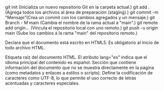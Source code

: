 git init (Inicializa un nuevo repositorio Git en la carpeta actual.) git add . (Agrega todos los archivos al área de preparación (staging).) git commit \-m "Mensaje"(Crea un commit con los cambios agregados y un mensaje.) git Branch \- M main (Cambia el nombre de la rama actual a "main".) git remote add origin… (Vincula el repositorio local con uno remoto.) git push \-u origin main (Sube los cambios a la rama "main" del repositorio remoto.)

<!DOCTYPE html>
Declara que el documento está escrito en HTML5. Es obligatorio al inicio de todo archivo HTML.

<html lang="es">
Etiqueta raíz del documento HTML. El atributo lang="es" indica que el idioma principal del contenido es español.

<head>
Sección que contiene información del documento que no se muestra directamente en la página (como metadatos y enlaces a estilos o scripts).

<meta charset="UTF-8">
Define la codificación de caracteres como UTF-8, lo que permite el uso correcto de letras acentuadas y caracteres especiales.

<title>
Define el título que aparecerá en la pestaña del navegador.

<style>
Contiene reglas CSS. En este caso, se usa para aplicar la fuente Arial al texto. Aunque se pidió sin estilos decorativos, esta sección es necesaria para cambiar la fuente.

<body>
Contiene todo el contenido visible de la página web.

<h1>
Encabezado principal del documento. Se utiliza una sola vez por página para representar el título más importante.

<h2>
Encabezados secundarios. Se usan para dividir secciones dentro del contenido, en este caso, cada boxeador.

<p>
Define un párrafo de texto. Se usa para describir a cada boxeador y también para el texto del pie de página.

# Proyecto Web Simple

## Estilos aplicados

- Se ha añadido un archivo `styles.css` enlazado al HTML.
- Cambia el fondo del cuerpo (`body`) a gris claro.
- Títulos centrados y en color oscuro.

## Funcionalidades añadidas

- Un script en `script.js` que muestra un mensaje al cargar la página.
- Un botón que, al hacer clic, cambia el color de fondo de la página.
